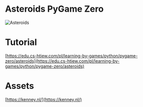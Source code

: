 # Asteroids PyGame Zero

![Asteroids](asteroidsGame.gif)

# Tutorial

[https://edu.cs-htiew.com/pl/learning-by-games/python/pygame-zero/asteroids](https://edu.cs-htiew.com/pl/learning-by-games/python/pygame-zero/asteroids)

# Assets

[https://kenney.nl/](https://kenney.nl/)